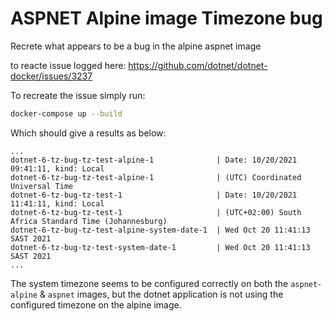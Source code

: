 # ASPNET Alpine image Timezone bug
Recrete what appears to be a bug in the alpine aspnet image

to reacte issue logged here: https://github.com/dotnet/dotnet-docker/issues/3237

To recreate the issue simply run:
```sh
docker-compose up --build 
```

Which should give a results as below:
```
...
dotnet-6-tz-bug-tz-test-alpine-1              | Date: 10/20/2021 09:41:11, kind: Local
dotnet-6-tz-bug-tz-test-alpine-1              | (UTC) Coordinated Universal Time
dotnet-6-tz-bug-tz-test-1                     | Date: 10/20/2021 11:41:11, kind: Local
dotnet-6-tz-bug-tz-test-1                     | (UTC+02:00) South Africa Standard Time (Johannesburg)
dotnet-6-tz-bug-tz-test-alpine-system-date-1  | Wed Oct 20 11:41:13 SAST 2021
dotnet-6-tz-bug-tz-test-system-date-1         | Wed Oct 20 11:41:13 SAST 2021
...
```

The system timezone seems to be configured correctly on both the `aspnet-alpine` & `aspnet` images, but the dotnet application is not using the configured timezone on the alpine image. 

